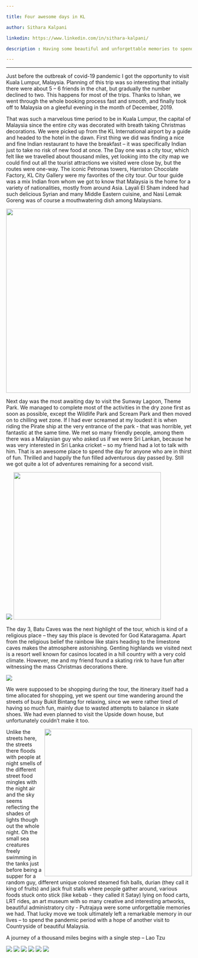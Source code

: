 ```yaml
---

title: Four awesome days in KL

author: Sithara Kalpani

linkedin: https://www.linkedin.com/in/sithara-kalpani/

description : Having some beautiful and unforgettable memories to spend the lockdown period fills oneself with a bit of satisfaction. Just before the outbreak of covid-19 pandemic I got the opportunity to visit Kuala Lumpur, Malaysia with one of my friends. Here are few of the highlights of our wonderful journey.

---
```

___  

Just before the outbreak of covid-19 pandemic I got the opportunity to visit Kuala Lumpur, Malaysia. Planning of this trip was so interesting that initially there were about 5 – 6 friends in the chat, but gradually the number declined to two. This happens for most of the trips. Thanks to Ishan, we went through the whole booking process fast and smooth, and finally took off to Malaysia on a gleeful evening in the month of December, 2019.

That was such a marvelous time period to be in Kuala Lumpur, the capital of Malaysia since the entire city was decorated with breath taking Christmas decorations. We were picked up from the KL International airport by a guide and headed to the hotel in the dawn. First thing we did was finding a nice and fine Indian restaurant to have the breakfast – it was specifically Indian just to take no risk of new food at once. The Day one was a city tour, which felt like we travelled about thousand miles, yet looking into the city map we could find out all the tourist attractions we visited were close by, but the routes were one-way. The iconic Petronas towers, Harriston Chocolate Factory, KL City Gallery were my favorites of the city tour. Our tour guide was a mix Indian from whom we got to know that Malaysia is the home for a variety of nationalities, mostly from around Asia. Layali El Sham indeed had such delicious Syrian and many Middle Eastern cuisine, and Nasi Lemak Goreng was of course a mouthwatering dish among Malaysians.

<img src="/img/sk_1_2021_09_23.jpg" height="500px"/>

Next day was the most awaiting day to visit the Sunway Lagoon, Theme Park. We managed to complete most of the activities in the dry zone first as soon as possible, except the Wildlife Park and Scream Park and then moved on to chilling wet zone. If I had ever screamed at my loudest it is when riding the Pirate ship at the very entrance of the park - that was horrible, yet fantastic at the same time. We met so many friendly people, among them there was a Malaysian guy who asked us if we were Sri Lankan, because he was very interested in Sri Lanka cricket – so my friend had a lot to talk with him. That is an awesome place to spend the day for anyone who are in thirst of fun. Thrilled and happily the fun filled adventurous day passed by. Still we got quite a lot of adventures remaining for a second visit.

<img src="/img/sk_2_2021_09_23.jpg"/>

<img src="/img/sk_3_2021_09_23.jpg" height="400px"/>

The day 3, Batu Caves was the next highlight of the tour, which is kind of a religious place – they say this place is devoted for God Kataragama. Apart from the religious belief the rainbow like stairs heading to the limestone caves makes the atmosphere astonishing. Genting highlands we visited next is a resort well known for casinos located in a hill country with a very cold climate. However, me and my friend found a skating rink to have fun after witnessing the mass Christmas decorations there.

<img src="/img/sk_4_2021_09_23.png"/>

We were supposed to be shopping during the tour, the itinerary itself had a time allocated for shopping, yet we spent our time wandering around the streets of busy Bukit Bintang for relaxing, since we were rather tired of having so much fun, mainly due to wasted attempts to balance in skate shoes. We had even planned to visit the Upside down house, but unfortunately couldn’t make it too. 

<img src="/img/sk_5_2021_09_23.jpg" height="400px" align="right"/>

Unlike the streets here, the streets there floods with people at night smells of the different street food mingles with the night air and the sky seems reflecting the shades of lights though out the whole night. Oh the small sea creatures freely swimming in the tanks just before being a supper for a random guy, different unique colored steamed fish balls, durian (they call it king of fruits) and jack fruit stalls where people gather around, various foods stuck onto stick (like kebab - they called it Satay) lying on food carts, LRT rides, an art museum with so many creative and interesting artworks, beautiful administratory city - Putrajaya were some unforgettable memories we had. That lucky move we took ultimately left a remarkable memory in our lives – to spend the pandemic period with a hope of another visit to Countryside of beautiful Malaysia.

A journey of a thousand miles begins with a single step – Lao Tzu

<img src="/img/sk_6_2021_09_23.jpg"/>

<img src="/img/sk_7_2021_09_23.png"/>

<img src="/img/sk_8_2021_09_23.jpg"/>

<img src="/img/sk_9_2021_09_23.jpg"/>

<img src="/img/sk_10_2021_09_23.jpg"/>

<img src="/img/sk_11_2021_09_23.jpg"/>
